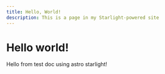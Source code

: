 ```yaml
---
title: Hello, World!
description: This is a page in my Starlight-powered site
---
```


# Hello world!

Hello from test doc using astro starlight!
